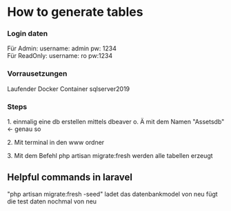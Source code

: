 <h1> How to generate tables</h1>
<h3>Login daten</h3>
Für Admin: username: admin pw: 1234 <br>
Für ReadOnly: username: ro pw:1234



<h3>Vorrausetzungen</h3>
<p>Laufender Docker Container sqlserver2019</p>
<h3>Steps</h3>
<p>1. einmalig eine db erstellen mittels dbeaver o. Ä mit dem Namen "Assetsdb" <- genau so</p>
<p>2. Mit terminal in den www ordner</p>
<p>3. Mit dem Befehl php artisan migrate:fresh werden alle tabellen erzeugt</p>



<h2>Helpful commands in laravel</h2>
<p> "php artisan migrate:fresh -seed" ladet das datenbankmodel von neu fügt die test daten nochmal von neu</p>
